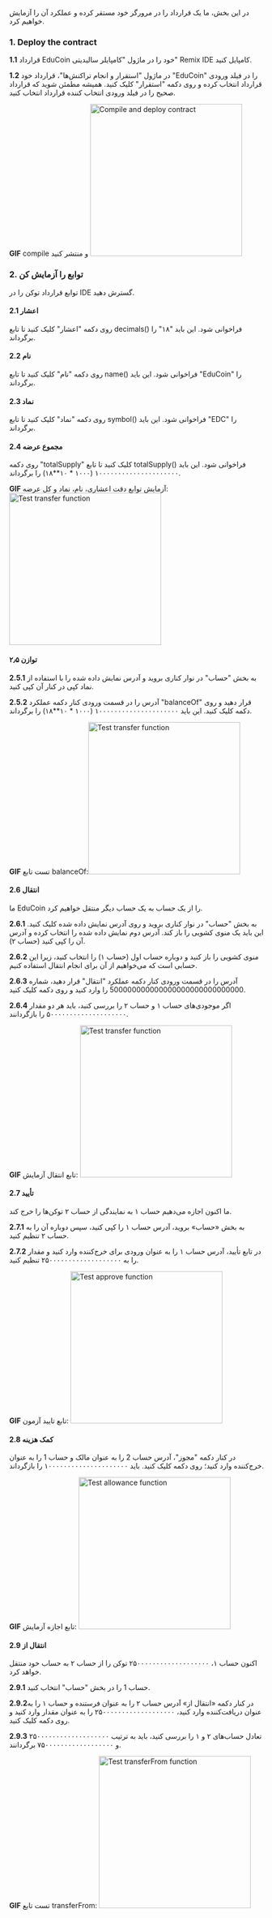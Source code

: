 در این بخش، ما یک قرارداد را در مرورگر خود مستقر کرده و عملکرد آن را آزمایش خواهیم کرد.

### 1. Deploy the contract

**1.1** قرارداد EduCoin خود را در ماژول "کامپایلر سالیدیتی" Remix IDE کامپایل کنید.

**1.2** در ماژول "استقرار و انجام تراکنش‌ها"، قرارداد خود "EduCoin" را در فیلد ورودی قرارداد انتخاب کرده و روی دکمه "استقرار" کلیک کنید. همیشه مطمئن شوید که قرارداد صحیح را در فیلد ورودی انتخاب کننده قرارداد انتخاب کنید.

**GIF** compile و منتشر کنید <img src="https://github.com/dacadeorg/remixMedia/blob/main/token-course/erc20/erc20_compileAndDeploy.gif?raw=true" alt="Compile and deploy contract" width="300"/>

### 2. توابع را آزمایش کن

توابع قرارداد توکن را در IDE گسترش دهید.

#### 2.1 اعشار

روی دکمه "اعشار" کلیک کنید تا تابع decimals() فراخوانی شود.
این باید "۱۸" را برگرداند.

#### 2.2 نام

روی دکمه "نام" کلیک کنید تا تابع name() فراخوانی شود.
این باید "EduCoin" را برگرداند.

#### 2.3 نماد

روی دکمه "نماد" کلیک کنید تا تابع symbol() فراخوانی شود.
این باید "EDC" را برگرداند.

#### 2.4 مجموع عرضه

روی دکمه "totalSupply" کلیک کنید تا تابع totalSupply() فراخوانی شود.
این باید ۱۰۰۰۰۰۰۰۰۰۰۰۰۰۰۰۰۰۰۰۰۰ (۱۰۰۰ \* ۱۰\*\*۱۸) را برگرداند.

**GIF** آزمایش توابع دقت اعشاری، نام، نماد و کل عرضه: <img src="https://github.com/dacadeorg/remixMedia/blob/main/token-course/erc20/erc20_test_functions.gif?raw=true" alt="Test transfer function" width="300"/>

#### توازن ۲٫۵

**2.5.1** به بخش "حساب" در نوار کناری بروید و آدرس نمایش داده شده را با استفاده از نماد کپی در کنار آن کپی کنید.

**2.5.2** آدرس را در قسمت ورودی کنار دکمه عملکرد "balanceOf" قرار دهید و روی دکمه کلیک کنید.
این باید ۱۰۰۰۰۰۰۰۰۰۰۰۰۰۰۰۰۰۰۰۰۰ (۱۰۰۰ \* ۱۰\*\*۱۸) را برگرداند.

**GIF** تست تابع balanceOf:<img src="https://github.com/dacadeorg/remixMedia/blob/main/token-course/erc20/erc20_balanceOf.gif?raw=true" alt="Test transfer function" width="300"/>

#### 2.6 انتقال

ما EduCoin را از یک حساب به یک حساب دیگر منتقل خواهیم کرد.

**2.6.1** به بخش "حساب" در نوار کناری بروید و روی آدرس نمایش داده شده کلیک کنید. این باید یک منوی کشویی را باز کند. آدرس دوم نمایش داده شده را انتخاب کرده و آدرس آن را کپی کنید (حساب ۲).

**2.6.2** منوی کشویی را باز کنید و دوباره حساب اول (حساب ۱) را انتخاب کنید، زیرا این حسابی است که می‌خواهیم از آن برای انجام انتقال استفاده کنیم.

**2.6.3** آدرس را در قسمت ورودی کنار دکمه عملکرد "انتقال" قرار دهید، شماره 500000000000000000000000000000 را وارد کنید و روی دکمه کلیک کنید.

**2.6.4** اگر موجودی‌های حساب ۱ و حساب ۲ را بررسی کنید، باید هر دو مقدار ۵۰۰۰۰۰۰۰۰۰۰۰۰۰۰۰۰۰۰۰۰ را بازگردانند.

**GIF** تابع انتقال آزمایش: <img src="https://github.com/dacadeorg/remixMedia/blob/main/token-course/erc20/erc20_transfer.gif?raw=true" alt="Test transfer function" width="300"/>

#### 2.7 تأیید

ما اکنون اجازه می‌دهیم حساب ۱ به نمایندگی از حساب ۲ توکن‌ها را خرج کند.

**2.7.1** به بخش «حساب» بروید، آدرس حساب ۱ را کپی کنید، سپس دوباره آن را به حساب ۲ تنظیم کنید.

**2.7.2** در تابع تأیید، آدرس حساب ۱ را به عنوان ورودی برای خرج‌کننده وارد کنید و مقدار را به ۲۵۰۰۰۰۰۰۰۰۰۰۰۰۰۰۰۰۰۰۰ تنظیم کنید.

**GIF** تابع تایید آزمون: <img src="https://github.com/dacadeorg/remixMedia/blob/main/token-course/erc20/erc20_approve.gif?raw=true" alt="Test approve function" width="300"/>

#### 2.8 کمک هزینه

در کنار دکمه "مجوز"، آدرس حساب 2 را به عنوان مالک و حساب 1 را به عنوان خرج‌کننده وارد کنید؛ روی دکمه کلیک کنید.
باید ۱۰۰۰۰۰۰۰۰۰۰۰۰۰۰۰۰۰۰۰۰۰ را بازگرداند.

**GIF** تابع اجازه آزمایش: <img src="https://github.com/dacadeorg/remixMedia/blob/main/token-course/erc20/erc20_allowance.gif?raw=true" alt="Test allowance function" width="300"/>

#### 2.9 انتقال از

اکنون حساب ۱، ۲۵۰۰۰۰۰۰۰۰۰۰۰۰۰۰۰۰۰۰۰ توکن را از حساب ۲ به حساب خود منتقل خواهد کرد.

**2.9.1** حساب 1 را در بخش "حساب" انتخاب کنید.

**2.9.2**در کنار دکمه «انتقال از» آدرس حساب ۲ را به عنوان فرستنده و حساب ۱ را به عنوان دریافت‌کننده وارد کنید، ۲۵۰۰۰۰۰۰۰۰۰۰۰۰۰۰۰۰۰۰۰ را به عنوان مقدار وارد کنید و روی دکمه کلیک کنید.

**2.9.3** تعادل حساب‌های ۲ و ۱ را بررسی کنید، باید به ترتیب ۲۵۰۰۰۰۰۰۰۰۰۰۰۰۰۰۰۰۰۰۰ و ۷۵۰۰۰۰۰۰۰۰۰۰۰۰۰۰۰۰۰۰ برگردانند.

**GIF** تست تابع transferFrom: <img src="https://github.com/dacadeorg/remixMedia/blob/main/token-course/erc20/erc20_transferFrom.gif?raw=true" alt="Test transferFrom function" width="300"/>